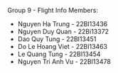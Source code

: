Group 9 - Flight Info
Members:
+ Nguyen Ha Trung - 22BI13436
+ Nguyen Duy Quan - 22Bi13372
+ Dao Quy Tung - 22BI13451
+ Do Le Hoang Viet - 22BI13463
+ Le Quang Tung - 22BI13454
+ Nguyen Tri Anh Vu - 22BI13478
